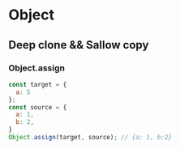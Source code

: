 # Object

## Deep clone && Sallow copy

### Object.assign

```js
const target = {
  a: 5
};
const source = {
  a: 1,
  b: 2,
}
Object.assign(target, source); // {a: 1, b:2}

```